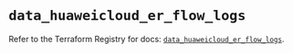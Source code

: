 # `data_huaweicloud_er_flow_logs`

Refer to the Terraform Registry for docs: [`data_huaweicloud_er_flow_logs`](https://registry.terraform.io/providers/huaweicloud/huaweicloud/1.71.1/docs/data-sources/er_flow_logs).
